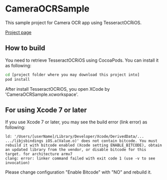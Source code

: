 # CameraOCRSample

This sample project for Camera OCR app using TesseractOCRiOS.

[Project page](https://kuroyakov.github.io/CameraOCRSample/ "project page")
## How to build

You need to retrieve TesseractOCRiOS using CocoaPods. You can install it as following:

```bash
cd [project folder where you may download this project into]
pod install
```

After install TesseractOCRiOS, you open XCode by 'CameraOCRSample.xcworkspace'.

## For using Xcode 7 or later

If you use Xcode 7 or later, you may see the build error (link error) as following:

```
ld: '/Users/[userName]/Library/Developer/Xcode/DerivedData/... .../libjsbindings iOS.a(Value.o)' does not contain bitcode. You must rebuild it with bitcode enabled (Xcode setting ENABLE_BITCODE), obtain an updated library from the vendor, or disable bitcode for this target. for architecture armv7
clang: error: linker command failed with exit code 1 (use -v to see invocation)
```

Please change configuration "Enable Bitcode" with "NO" and rebuild it.
